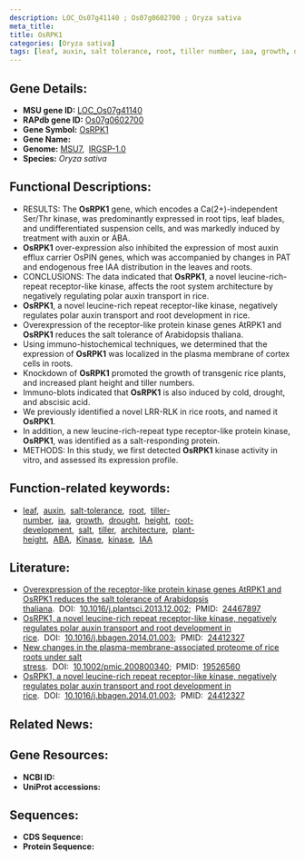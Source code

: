 ```yaml
---
description: LOC_Os07g41140 ; Os07g0602700 ; Oryza sativa
meta_title:
title: OsRPK1
categories: [Oryza sativa]
tags: [leaf, auxin, salt tolerance, root, tiller number, iaa, growth, drought, height, root development, salt, tiller, architecture, plant height, ABA, Kinase, kinase, IAA]
---
```


## Gene Details:
- **MSU gene ID:** [LOC_Os07g41140](http://rice.uga.edu/cgi-bin/ORF_infopage.cgi?orf=LOC_Os07g41140)  
- **RAPdb gene ID:** [Os07g0602700](https://rapdb.dna.affrc.go.jp/locus/?name=Os07g0602700)  
- **Gene Symbol:** <u>OsRPK1</u>
- **Gene Name:**
- **Genome:**  [MSU7](http://rice.uga.edu/),&nbsp;&nbsp;[IRGSP-1.0](https://rapdb.dna.affrc.go.jp/download/irgsp1.html)
- **Species:** *Oryza sativa*

## Functional Descriptions:
   - RESULTS: The **OsRPK1** gene, which encodes a Ca(2+)-independent Ser/Thr kinase, was predominantly expressed in root tips, leaf blades, and undifferentiated suspension cells, and was markedly induced by treatment with auxin or ABA.
   - **OsRPK1** over-expression also inhibited the expression of most auxin efflux carrier OsPIN genes, which was accompanied by changes in PAT and endogenous free IAA distribution in the leaves and roots.
   - CONCLUSIONS: The data indicated that **OsRPK1**, a novel leucine-rich-repeat receptor-like kinase, affects the root system architecture by negatively regulating polar auxin transport in rice.
   - **OsRPK1**, a novel leucine-rich repeat receptor-like kinase, negatively regulates polar auxin transport and root development in rice.
   - Overexpression of the receptor-like protein kinase genes AtRPK1 and **OsRPK1** reduces the salt tolerance of Arabidopsis thaliana.
   - Using immuno-histochemical techniques, we determined that the expression of **OsRPK1** was localized in the plasma membrane of cortex cells in roots.
   - Knockdown of **OsRPK1** promoted the growth of transgenic rice plants, and increased plant height and tiller numbers.
   - Immuno-blots indicated that **OsRPK1** is also induced by cold, drought, and abscisic acid.
   - We previously identified a novel LRR-RLK in rice roots, and named it **OsRPK1**.
   - In addition, a new leucine-rich-repeat type receptor-like protein kinase, **OsRPK1**, was identified as a salt-responding protein.
   - METHODS: In this study, we first detected **OsRPK1** kinase activity in vitro, and assessed its expression profile.

## Function-related keywords:
   - [leaf](/tags/leaf/),&nbsp;&nbsp;[auxin](/tags/auxin/),&nbsp;&nbsp;[salt-tolerance](/tags/salt-tolerance/),&nbsp;&nbsp;[root](/tags/root/),&nbsp;&nbsp;[tiller-number](/tags/tiller-number/),&nbsp;&nbsp;[iaa](/tags/iaa/),&nbsp;&nbsp;[growth](/tags/growth/),&nbsp;&nbsp;[drought](/tags/drought/),&nbsp;&nbsp;[height](/tags/height/),&nbsp;&nbsp;[root-development](/tags/root-development/),&nbsp;&nbsp;[salt](/tags/salt/),&nbsp;&nbsp;[tiller](/tags/tiller/),&nbsp;&nbsp;[architecture](/tags/architecture/),&nbsp;&nbsp;[plant-height](/tags/plant-height/),&nbsp;&nbsp;[ABA](/tags/ABA/),&nbsp;&nbsp;[Kinase](/tags/Kinase/),&nbsp;&nbsp;[kinase](/tags/kinase/),&nbsp;&nbsp;[IAA](/tags/IAA/)

## Literature:
   - [Overexpression of the receptor-like protein kinase genes AtRPK1 and OsRPK1 reduces the salt tolerance of Arabidopsis thaliana](https://www.doi.org/10.1016/j.plantsci.2013.12.002).&nbsp;&nbsp;DOI:&nbsp;&nbsp;[10.1016/j.plantsci.2013.12.002](https://www.doi.org/10.1016/j.plantsci.2013.12.002);&nbsp;&nbsp;PMID:&nbsp;&nbsp;[24467897](https://pubmed.ncbi.nlm.nih.gov/24467897/)
   - [OsRPK1, a novel leucine-rich repeat receptor-like kinase, negatively regulates polar auxin transport and root development in rice](https://www.doi.org/10.1016/j.bbagen.2014.01.003).&nbsp;&nbsp;DOI:&nbsp;&nbsp;[10.1016/j.bbagen.2014.01.003](https://www.doi.org/10.1016/j.bbagen.2014.01.003);&nbsp;&nbsp;PMID:&nbsp;&nbsp;[24412327](https://pubmed.ncbi.nlm.nih.gov/24412327/)
   - [New changes in the plasma-membrane-associated proteome of rice roots under salt stress](https://www.doi.org/10.1002/pmic.200800340).&nbsp;&nbsp;DOI:&nbsp;&nbsp;[10.1002/pmic.200800340](https://www.doi.org/10.1002/pmic.200800340);&nbsp;&nbsp;PMID:&nbsp;&nbsp;[19526560](https://pubmed.ncbi.nlm.nih.gov/19526560/)
   - [OsRPK1, a novel leucine-rich repeat receptor-like kinase, negatively regulates polar auxin transport and root development in rice](https://www.doi.org/10.1016/j.bbagen.2014.01.003).&nbsp;&nbsp;DOI:&nbsp;&nbsp;[10.1016/j.bbagen.2014.01.003](https://www.doi.org/10.1016/j.bbagen.2014.01.003);&nbsp;&nbsp;PMID:&nbsp;&nbsp;[24412327](https://pubmed.ncbi.nlm.nih.gov/24412327/)

## Related News:

## Gene Resources:
- **NCBI ID:**  []()
- **UniProt accessions:** [](https://www.uniprot.org/uniprotkb//entry)

## Sequences:
- **CDS Sequence:**
- **Protein Sequence:**
